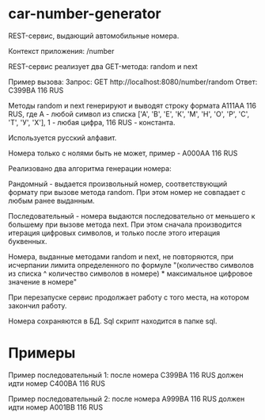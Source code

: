 # car-number-generator
REST-сервис, выдающий автомобильные номера.

Контекст приложения: /number

REST-сервис реализует два GET-метода: random и next

Пример вызова: 
Запрос: GET http://localhost:8080/number/random
Ответ: C399BA 116 RUS

Методы random и next генерируют и выводят строку формата A111AA 116 RUS,
где A - любой символ из списка ['А', 'В', 'Е', 'К', 'М', 'Н', 'О', 'Р', 'С', 'Т', 'У', 'Х'], 1 - любая цифра, 116 RUS - константа.

Используется русский алфавит.

Номера только с нолями быть не может, пример - A000AA 116 RUS

Реализовано два алгоритма генерации номера:

Рандомный - выдается произвольный номер, соответствующий формату при вызове метода random. При этом номер не совпадает с любым ранее выданным.

Последовательный - номера выдаются последовательно от меньшего к большему при вызове метода next. При этом сначала производится итерация цифровых символов, и только после этого итерация буквенных.

Номера, выданные методами random и next, не повторяются, при исчерпании лимита определенного 
по формуле "(количество символов из списка ^ количество символов в номере) * максимальное цифровое значение в номере"

При перезапуске сервис продолжает работу с того места, на котором закончил работу.

Номера сохраняются в БД. Sql скрипт находится в папке sql.

# Примеры

Пример последовательный 1: после номера C399BA 116 RUS должен идти номер C400BA 116 RUS

Пример последовательный 2: после номера A999BA 116 RUS должен идти номер A001BB 116 RUS
